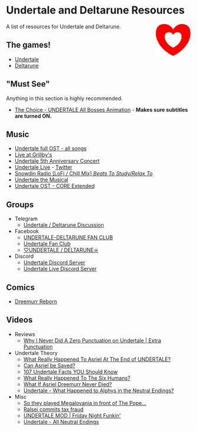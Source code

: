 # Undertale and Deltarune Resources

<img src="./undertale-heart.png" align="right" width="100" />

A list of resources for Undertale and Deltarune.

## The games!
- [Undertale](https://undertale.com/)
- [Deltarune](https://deltarune.com/)

## "Must See"

Anything in this section is highly recommended.

- [The Choice - UNDERTALE All Bosses Animation](https://youtu.be/wkniQzsMZ-8) - **Makes sure subtitles are turned ON.**


## Music
- [Undertale full OST - all songs](https://youtu.be/ObqLxqu526A)
- [Live at Grillby's](https://www.youtube.com/watch?v=9TwwiLAk4GM)
- [Undertale 5th Anniversary Concert](https://www.youtube.com/watch?v=srZdDAJbHfc)
- [Undertale Live](https://undertalelive.com/) - [Twitter](https://twitter.com/undertalelive)
- [Snowdin Radio [LoFi / Chill Mix] *Beats To Study/Relax To*](https://youtu.be/c12bBLFfluQ)
- [Undertale the Musical](https://youtu.be/opUb5hdzRRA)
- [Undertale OST - CORE Extended](https://youtu.be/g2-6GFkMpdM)


## Groups
- Telegram
  - [Undertale / Deltarune Discussion](https://t.me/UndertaleDeltaruneSFW)
- Facebook
  - [UNDERTALE-DELTARUNE FAN CLUB](https://www.facebook.com/groups/605696353167398/)
  - [Undertale Fan Club](https://www.facebook.com/groups/157258804628797/)
  - [♡UNDERTALE / DELTARUNE☠](https://www.facebook.com/groups/703307313103712/)
- Discord
  - [Undertale Discord Server](https://discord.com/invite/undertale)
  - [Undertale Live Discord Server](https://discord.com/invite/2fC2JYAM77)


## Comics
- [Dreemurr Reborn](https://dreemurr-reborn.tumblr.com/storyarchive)


## Videos
- Reviews
  - [Why I Never Did A Zero Punctuation on Undertale | Extra Punctuation](https://youtu.be/La-qxB3HnaM)
- Undertale Theory
  - [What Really Happened To Asriel At The End of UNDERTALE?](https://youtu.be/B0158EuuYo0)
  - [Can Asriel be Saved?](https://youtu.be/vFLw8KWyJVg)
  - [107 Undertale Facts YOU Should Know](https://youtu.be/6PF7YelGcyM)
  - [What Really Happened To The Six Humans?](https://youtu.be/dOkv5bz-ei8)
  - [What If Asriel Dreemurr Never Died?](https://youtu.be/PFPFhMsA-E0)
  - [Undertale - What Happened to Alphys in the Neutral Endings?](https://youtu.be/4ngAcHXlKJY)
- Misc
  - [So they played Megalovania in front of The Pope...](https://youtu.be/S9OkDLXlh7A)
  - [Ralsei commits tax fraud](https://youtu.be/j1s9-FVODNA)
  - [UNDERTALE MOD | Friday Night Funkin'](https://youtu.be/fShsVEkxVhY)
  - [Undertale - All Neutral Endings](https://youtu.be/5ESpZqFxTTE)



